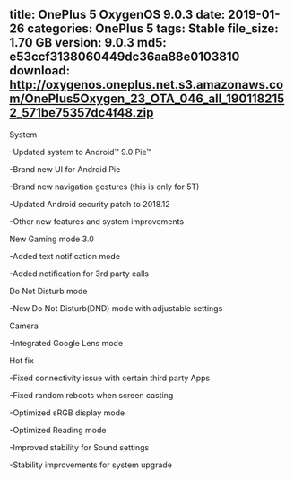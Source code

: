 title: OnePlus 5 OxygenOS 9.0.3
date: 2019-01-26
categories: OnePlus 5
tags: Stable
file_size: 1.70 GB
version: 9.0.3
md5: e53ccf3138060449dc36aa88e0103810
download: http://oxygenos.oneplus.net.s3.amazonaws.com/OnePlus5Oxygen_23_OTA_046_all_1901182152_571be75357dc4f48.zip
---
System

-Updated system to Android™ 9.0 Pie™

-Brand new UI for Android Pie

-Brand new navigation gestures (this is only for 5T)

-Updated Android security patch to 2018.12

-Other new features and system improvements



New Gaming mode 3.0

-Added text notification mode

-Added notification for 3rd party calls



Do Not Disturb mode

-New Do Not Disturb(DND) mode with adjustable settings



Camera

-Integrated Google Lens mode



Hot fix

-Fixed connectivity issue with certain third party Apps

-Fixed random reboots when screen casting

-Optimized sRGB display mode

-Optimized Reading mode

-Improved stability for Sound settings

-Stability improvements for system upgrade
